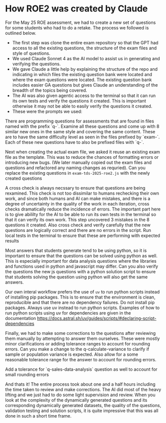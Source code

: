# How ROE2 was created by Claude

For the May 25 ROE assessment, we had to create a new set of questions for some students who had to do a retake. The process we followed is outlined below. 

- The first step was clone the entire exam repository so that the GPT had access to all the existing questions, the structure of the exam files and style of questions.
- We used Claude Sonnet 4 as the AI model to assist us in generating and verifying the questions. 
- We gave Claude a little help by explaining the structure of the repo and indicating in which files the existing question bank were located and where the exam questions were located. The existing question bank includes easier GA questions but gives Claude an understanding of the breadth of the topics being covered.
- The AI was also given agentic access to the terminal so that it can run its own tests and verify the questions it created. This is important otherwise it may not be able to easily verify the questions it created.
- These were the prompts we used:

<prompt>
There are programming questions for assessments that are found in files named with the prefix `q-`. Examine all these questions and come up with 8 similar new ones in the same style and covering the same content. These are to have the same difficulty level as seen in the files prefixed by `exam-`.
Each of these new questions have to also be prefixed files with `q-`.
</prompt>

Next when creating the actual exam file, we asked it reuse an existing exam file as the template. This was to reduce the chances of formatting errors or introducing new bugs. (We later manually copied out the exam files and questions and refactored any naming changes as requried).
<prompt>
Can you replace the existing questions in `exam-tds-2025-roe2.js` with the newly created questions
</prompt>

A cross check is always necssary to ensure that questions are being rexamined. This check is not too dissimilar to humans rechecking their own work, and since both humans and AI can make mistakes, and there is a degree of uncertainty in the quality of the work in each iteration, cross checks dramatically reduce the incidence of errors. The important part here is to give abililty for the AI to be able to run its own tests in the terminal so that it can verify its own work. This step uncovered 3 mistakes in the 8 questions it created.
<prompt>
Also cross check and verify carefully that the new questions are logically correct and there are no errors in the script. Run local tests in the terminal to ensure that these are performing with expected results
</prompt>

Most answers that students generate tend to be using python, so it is important to ensure that the questions can be solved using python as well. This is especially important for data analysis questions where the libraries and functions used in python and javascript may differ.
<prompt>
Can you also verify the questions the new js questions with a python solution script to ensure that students solving the question using python will also get the same answers.
</prompt>

Our own interal workflow prefers the use of `uv` to run python scripts instead of installing pip packages. This is to ensure that the environment is clean, reproducible and that there are no dependency failures.
<prompt>
Do not install pip packages. Always use uv instead to run python scripts. Examples of how to run python scripts using uv for dependencies are given in the documentation https://docs.astral.sh/uv/guides/scripts/#declaring-script-dependencies
</prompt>

Finally, we had to make some corrections to the questions after reviewing them manually by attempting to answer them ourselves. These were mostly minor clarifications or adding tolerance ranges to account for rounding errors.
<prompt>
Can you make a change to the q-calculate-variance to clarify if sample or population variance is expected. Also allow for a some reasonable tolerance range for the answer to account for rounding errors.
</prompt>

<prompt>
Add a tolerance for `q-sales-data-analysis` question as well to account for small rounding errors
</prompt>

And thats it! The entire process took about one and a half hours including the time taken to review and make corrections. The AI did most of the heavy lifting and we just had to do some light supervision and review. When you look at the complexity of the dynamically generated questions and its corresponding dynamically generated datasets, the quality of the questions, validation testing and solution scripts, it is quite impressive that this was all done in such a short time frame.